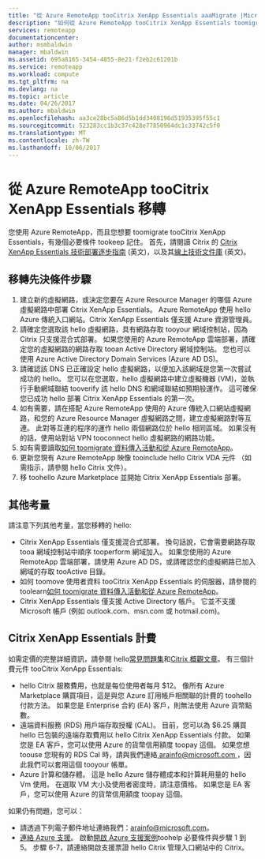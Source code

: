 ```yaml
---
title: "從 Azure RemoteApp tooCitrix XenApp Essentials aaaMigrate |Microsoft 文件"
description: "如何從 Azure RemoteApp tooCitrix XenApp Essentials toomigrate"
services: remoteapp
documentationcenter: 
author: msmbaldwin
manager: mbaldwin
ms.assetid: 695a8165-3454-4855-8e21-f2eb2c61201b
ms.service: remoteapp
ms.workload: compute
ms.tgt_pltfrm: na
ms.devlang: na
ms.topic: article
ms.date: 04/26/2017
ms.author: mbaldwin
ms.openlocfilehash: aa3ce28bc5a86d5b1dd3408196d51935395f55c1
ms.sourcegitcommit: 523283cc1b3c37c428e77850964dc1c33742c5f0
ms.translationtype: MT
ms.contentlocale: zh-TW
ms.lasthandoff: 10/06/2017
---
```

# <a name="migrate-from-azure-remoteapp-toocitrix-xenapp-essentials"></a>從 Azure RemoteApp tooCitrix XenApp Essentials 移轉

您使用 Azure RemoteApp，而且您想要 toomigrate tooCitrix XenApp Essentials，有幾個必要條件 tookeep 記住。 首先，請閱讀 Citrix 的 [Citrix XenApp Essentials 技術部署逐步指南](https://docs.citrix.com/content/dam/docs/en-us/citrix-cloud/downloads/xenapp-essentials-deployment-guide.pdf) \(英文\)，以及其[線上技術文件庫](http://docs.citrix.com/en-us/citrix-cloud/xenapp-and-xendesktop-service/xenapp-essentials.html) \(英文\)。 

## <a name="prerequisite-steps-for-migration"></a>移轉先決條件步驟

1. 建立新的虛擬網路，或決定您要在 Azure Resource Manager 的哪個 Azure 虛擬網路中部署 Citrix XenApp Essentials。 Azure RemoteApp 使用 hello Azure 傳統入口網站。Citrix XenApp Essentials 僅支援 Azure 資源管理員。  
2. 請確定您選取該 hello 虛擬網路，具有網路存取 tooyour 網域控制站，因為 Citrix 只支援混合式部署。 如果您使用的 Azure RemoteApp 雲端部署，請確定您的虛擬網路的網路存取 tooan Active Directory 網域控制站。 您也可以使用 Azure Active Directory Domain Services (Azure AD DS)。 
3. 請確認該 DNS 已正確設定 hello 虛擬網路，以便加入該網域是您第一次嘗試成功的 hello。 您可以在您選取，hello 虛擬網路中建立虛擬機器 (VM)，並執行手動網域聯結 tooverify 該 hello DNS 和網域聯結如預期般運作。 這可確保您已成功 hello 部署 Citrix XenApp Essentials 的第一次。 
4. 如有需要，請在搭配 Azure RemoteApp 使用的 Azure 傳統入口網站虛擬網路，和您的 Azure Resource Manager 虛擬網路之間，建立虛擬網路對等互連。 此對等互連的程序的運作 hello 兩個網路位於 hello 相同區域。 如果沒有的話，使用站對站 VPN tooconnect hello 虛擬網路的網路功能。 
5. 如有需要讀取[如何 toomigrate 資料傳入活動和從 Azure RemoteApp](remoteapp-migrate.md)。 
6. 更新您現有 Azure RemoteApp 映像 tooinclude hello Citrix VDA 元件 （如需指示，請參閱 hello Citrix 文件）。 
7. 移 toohello Azure Marketplace 並開始 Citrix XenApp Essentials 部署。

## <a name="other-considerations"></a>其他考量

請注意下列其他考量，當您移轉的 hello:
- Citrix XenApp Essentials 僅支援混合式部署。 換句話說，它會需要網路存取 tooa 網域控制站中順序 tooperform 網域加入。 如果您使用的 Azure RemoteApp 雲端部署，請使用 Azure AD DS，或請確認您的虛擬網路已加入網域的存取 tooActive 目錄。 
- 如何 toomove 使用者資料 tooCitrix XenApp Essentials 的伺服器，請參閱的 toolearn[如何 toomigrate 資料傳入活動和從 Azure RemoteApp](remoteapp-migrate.md)。 
- Citrix XenApp Essentials 僅支援 Active Directory 帳戶。 它並不支援 Microsoft 帳戶 (例如 outlook.com、msn.com 或 hotmail.com)。 

## <a name="citrix-xenapp-essentials-billing"></a>Citrix XenApp Essentials 計費

如需定價的完整詳細資訊，請參閱 hello[常見問題集](https://www.citrix.com/global-partners/microsoft/resources/xenapp-essentials-faq.html#tab-30699)和[Citrix 概觀文章](https://www.citrix.com/global-partners/microsoft/remote-app.html)。 有三個計費元件 tooCitrix XenApp Essentials:

- hello Citrix 服務費用，也就是每位使用者每月 $12。 像所有 Azure Marketplace 購買項目，這是與您 Azure 訂用帳戶相關聯的計費的 toohello 付款方法。 如果您是 Enterprise 合約 (EA) 客戶，則無法使用 Azure 貨幣點數。 
- 遠端資料服務 (RDS) 用戶端存取授權 (CAL)。 目前，您可以為 $6.25 購買 hello 已包裝的遠端存取費用以 hello Citrix XenApp Essentials 付款。 如果您是 EA 客戶，您可以使用 Azure 的貨幣信用額度 toopay 這個。 如果您想 toouse 您現有的 RDS Cal 時，請與我們連絡[ arainfo@microsoft.com ](mailto:arainfo@microsoft.com)，因此我們可以套用這個 tooyour 帳單。 
- Azure 計算和儲存體。 這是 hello Azure 儲存體成本和計算耗用量的 hello Vm 使用。 在選取 VM 大小及使用者密度時，請注意價格。 如果您是 EA 客戶，您可以使用 Azure 的貨幣信用額度 toopay 這個。

如果仍有問題，您可以：
- 請透過下列電子郵件地址連絡我們：[arainfo@microsoft.com](mailto:arainfo@microsoft.com)。
- [連絡 Azure 支援](https://portal.azure.com/?#blade/Microsoft_Azure_Support/HelpAndSupportBlade)。 啟動[開啟 Azure 支援案例](https://portal.azure.com/?#blade/Microsoft_Azure_Support/HelpAndSupportBlade)toohelp 必要條件與步驟 1 到 5。 步驟 6-7，請連絡開啟支援票證 hello Citrix 管理入口網站中的 Citrix。 
